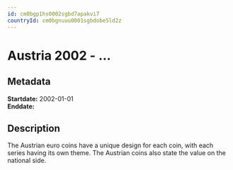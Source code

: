 ```yaml
---
id: cm0bgp1hs0002sgbd7apakvi7
countryId: cm0bgnuuu0001sgbdobe5ld2z
---
```


# Austria 2002 - ...

## Metadata

**Startdate:** 2002-01-01\
**Enddate:**

## Description

The Austrian euro coins have a unique design for each coin, with each series having its own theme. The Austrian coins also state the value on the national side.
